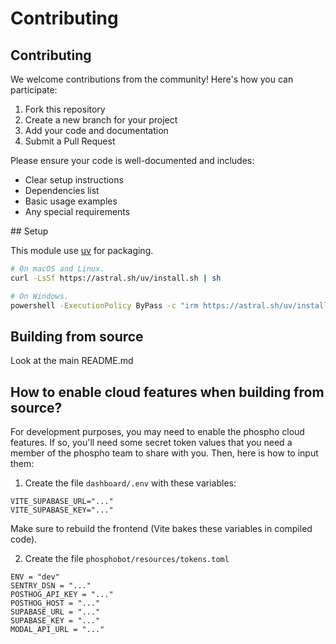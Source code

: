 # Contributing

## Contributing

We welcome contributions from the community! Here's how you can participate:

1. Fork this repository
2. Create a new branch for your project
3. Add your code and documentation
4. Submit a Pull Request

Please ensure your code is well-documented and includes:

- Clear setup instructions
- Dependencies list
- Basic usage examples
- Any special requirements

## Setup

This module use [uv](https://github.com/astral-sh/uv) for packaging.

```bash
# On macOS and Linux.
curl -LsSf https://astral.sh/uv/install.sh | sh
```

```bash
# On Windows.
powershell -ExecutionPolicy ByPass -c "irm https://astral.sh/uv/install.ps1 | iex"
```

## Building from source

Look at the main README.md

## How to enable cloud features when building from source?

For development purposes, you may need to enable the phospho cloud features. If so, you'll need some secret token values that you need a member of the phospho team to share with you. Then, here is how to input them:

1. Create the file `dashboard/.env` with these variables:

```
VITE_SUPABASE_URL="..."
VITE_SUPABASE_KEY="..."
```

Make sure to rebuild the frontend (Vite bakes these variables in compiled code).

2. Create the file `phosphobot/resources/tokens.toml`

```
ENV = "dev"
SENTRY_DSN = "..."
POSTHOG_API_KEY = "..."
POSTHOG_HOST = "..."
SUPABASE_URL = "..."
SUPABASE_KEY = "..."
MODAL_API_URL = "..."
```

